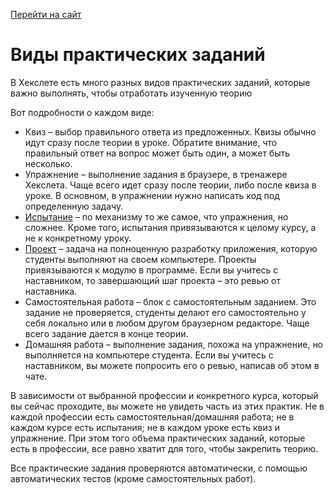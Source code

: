 [Перейти на сайт](https://ru.hexlet.io)

# Виды практических заданий

В Хекслете есть много разных видов практических заданий, которые важно выполнять, чтобы отработать изученную теорию

Вот подробности о каждом виде:

* Квиз – выбор правильного ответа из предложенных. Квизы обычно идут сразу после теории в уроке. Обратите внимание, что правильный ответ на вопрос может быть один, а может быть несколько.
* Упражнение – выполнение задания в браузере, в тренажере Хекслета. Чаще всего идет сразу после теории, либо после квиза в уроке. В основном, в упражнении нужно написать код под определенную задачу.
* [Испытание](https://help.hexlet.io/article/20535) – по механизму то же самое, что упражнения, но сложнее. Кроме того, испытания привязываются к целому курсу, а не к конкретному уроку.
* [Проект](https://help.hexlet.io/article/20631) – задача на полноценную разработку приложения, которую студенты выполняют на своем компьютере. Проекты привязываются к модулю в программе. Если вы учитесь с наставником, то завершающий шаг проекта – это ревью от наставника.
* Самостоятельная работа – блок с самостоятельным заданием. Это задание не проверяется, студенты делают его самостоятельно у себя локально или в любом другом браузерном редакторе. Чаще всего задание дается в конце теории.
* Домашняя работа – выполнение задания, похожа на упражнение, но выполняется на компьютере студента. Если вы учитесь с наставником, вы можете попросить его о ревью, написав об этом в чате.

В зависимости от выбранной профессии и конкретного курса, который вы сейчас проходите, вы можете не увидеть часть из этих практик. Не в каждой профессии есть самостоятельная/домашняя работа; не в каждом курсе есть испытания; не в каждом уроке есть квиз и упражнение. При этом того объема практических заданий, которые есть в профессии, все равно хватит для того, чтобы закрепить теорию.

Все практические задания проверяются автоматически, с помощью автоматических тестов (кроме самостоятельных работ).
